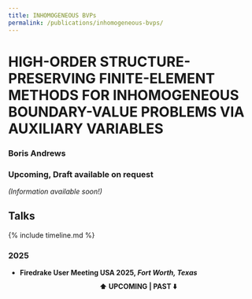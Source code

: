 ```yaml
---
title: INHOMOGENEOUS BVPs
permalink: /publications/inhomogeneous-bvps/
---
```


# HIGH-ORDER STRUCTURE-PRESERVING FINITE-ELEMENT METHODS FOR INHOMOGENEOUS BOUNDARY-VALUE PROBLEMS VIA AUXILIARY VARIABLES

### Boris Andrews

### Upcoming, Draft available on request

*(Information available soon!)*

## Talks

{% include timeline.md %}

<div class="timeline">
  <div class="outer">
    <div class="card">
      <div class="info">
        <h3 class="title">2025</h3>
        <p><ul>
          <li><strong>Firedrake User Meeting USA 2025, <em>Fort Worth, Texas</em></strong></li>
          <div style="text-align: center; padding: 10px 0;"><strong>⬆️ UPCOMING | PAST ⬇️</strong></div>
        </ul></p>
      </div>
    </div>
  </div>
</div>
